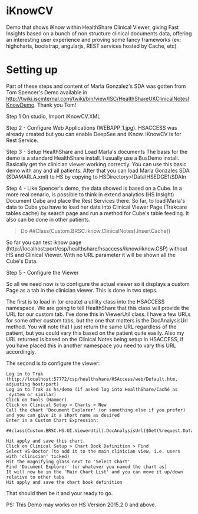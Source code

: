 # iKnowCV

Demo that shows iKnow within HealthShare Clinical Viewer, giving Fast Insights based on a bunch of non structure clinical documents data, offering an interesting user experience and proving some fancy frameworks (ex: highcharts, bootstrap, angularjs, REST services hosted by Cache, etc)

# Setting up

Part of these steps and content of Marla Gonzalez's SDA was gotten from Tom Spencer's Demo available in http://twiki.iscinternal.com/twiki/bin/view/ISC/HealthShareUKClinicalNotesIKnowDemo. Thank you Tom!

Step 1 
On studio, Import iKnowCV.XML

Step 2 - Configure Web Applications (WEBAPP_1.jpg). HSACCESS was already created but you can enable DeepSee and iKnow. iKnowCV is for Rest Service.

Step 3 - Setup HealthShare and Load Marla's documents 
The basis for the demo is a standard HealthShare install. I usually use a BusDemo install. Basically get the clinician viewer working correctly. You can use this basic demo with any and all patients. After that you can load Marla Gonzales SDA (SDAMARLA.xml) to HS by copying to HSDirectory>\Data\HSEDGE1\SDAIn

Step 4 -  Like Spencer's demo, the data showed is based on a Cube. In a more real cenario, is possible to think in extend analytics (HS Insight) Document Cube and place the Rest Services there. So far, to load Marla's data to Cube you have to load her data into Clinical Viewer Page (Trakcare tables cache) by search page and run a method for Cube's table feeding. It also can be done in other patients. 

> Do ##Class(Custom.BRSC.iknow.ClinicalNotes).InsertCache()

So far you can test iknow page (http://localhost:port/csp/healthshare/hsaccess/iknow/iknow.CSP) without HS and Clinical Viewer. With no URL parameter it will be shown all the Cube's Data.

Step 5 - Configure the Viewer

So all we need now is to configure the actual viewer so it displays a custom Page as a tab in the clinician viewer. This is done in two steps.

The first is to load in (or create) a utility class into the HSACCESS namespace. We are going to tell HealthShare that this class will provide the URL for our custom tab. I've done this in  ViewerUtil class. I have a few URLs for some other custom tabs, but the one that matters is the DocAnalysisUrl method. You will note that I just return the same URL regardless of the patient, but you could vary this based on the patient quite easily. Also my URL returned is based on the Clinical Notes being setup in HSACCESS, if you have placed this in another namespace you need to vary this URL accordingly.

The second is to configure the viewer:

    Log in to Trak (http://localhost:57772/csp/healthshare/HSAccess/web/Default.htm, adjusting host/port)
    Log in to Trak as hs/demo (if asked log into HealthShare/Caché as _system or similar)
    Click on Tools (Hammer)
    Click on Clinical Setup > Charts > New
    Call the chart 'Document Explorer' (or something else if you prefer) and you can give it a short name as desired
    Enter in a Custom Chart Expression: 
    	 ##class(Custom.BRSC.HS.UI.ViewerUtil).DocAnalysisUrl($Get(%request.Data("PatientID",1)),57772) 
    
    Hit apply and save this chart.
    Click on Clinical Setup > Chart Book Definition > Find
    Select HS-Doctor (to add it to the main clinician view, i.e. users with 'clinician' ticked)
    Hit the magnifying glass next to 'Select Chart'
    Find 'Document Explorer' (or whatever you named the chart as)
    It will now be in the 'Main Chart List' and you can move it up/down relative to other tabs
    Hit apply and save the chart book definition 

That should then be it and your ready to go. 


PS: This Demo may works on HS Version 2015.2.0 and above.

